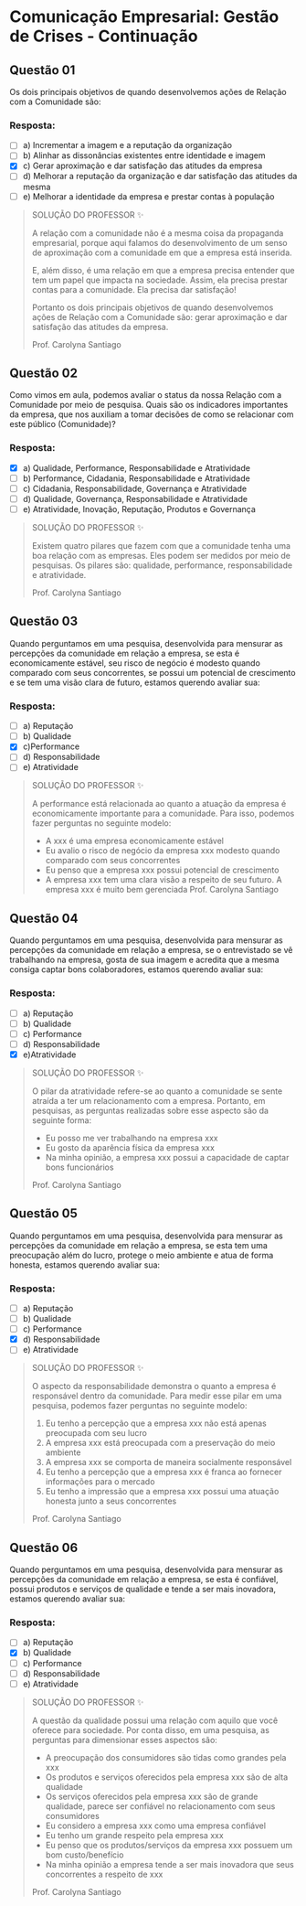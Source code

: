 # Comunicação Empresarial: Gestão de Crises - Continuação

## Questão 01 
Os dois principais objetivos de quando desenvolvemos ações de Relação com a Comunidade são:

### Resposta:
- [ ] a) ​Incrementar a imagem e a reputação da organização
- [ ] b) ​Alinhar as dissonâncias existentes entre identidade e imagem
- [x] c) ​Gerar aproximação e dar satisfação das atitudes da empresa
- [ ] d) ​Melhorar a reputação da organização e dar satisfação das atitudes da mesma
- [ ] e) ​Melhorar a identidade da empresa e prestar contas à população

> SOLUÇÃO DO PROFESSOR ✨
>
> A relação com a comunidade não é a mesma coisa da propaganda empresarial, porque aqui falamos do desenvolvimento de um senso de aproximação com a comunidade em que a empresa está inserida.
> 
> E, além disso, é uma relação em que a empresa precisa entender que tem um papel que impacta na sociedade. Assim, ela precisa prestar contas para a comunidade. Ela precisa dar satisfação!
> 
> Portanto os dois principais objetivos de quando desenvolvemos ações de Relação com a Comunidade são: gerar aproximação e dar satisfação das atitudes da empresa.
> 
> Prof. Carolyna Santiago


## Questão 02 
​Como vimos em aula, podemos avaliar o status da nossa Relação com a Comunidade por meio de pesquisa. Quais são os indicadores importantes da empresa, que nos auxiliam a tomar decisões de como se relacionar com este público (Comunidade)?

### Resposta:
- [x] a) ​Qualidade, Performance, Responsabilidade e Atratividade
- [ ] b) Performance, Cidadania, Responsabilidade e Atratividade
- [ ] c) ​Cidadania, Responsabilidade, Governança e Atratividade
- [ ] d) Qualidade, Governança, Responsabilidade e Atratividade
- [ ] e) ​Atratividade, Inovação, Reputação, Produtos e Governança

> SOLUÇÃO DO PROFESSOR ✨
>
> Existem quatro pilares que fazem com que a comunidade tenha uma boa relação com as empresas. Eles podem ser medidos por meio de pesquisas. Os pilares são: qualidade, performance, responsabilidade e atratividade.
>
> Prof. Carolyna Santiago


## Questão 03 
Quando perguntamos em uma pesquisa, desenvolvida para mensurar as percepções da comunidade em relação a empresa, se esta é economicamente estável, seu risco de negócio é modesto quando comparado com seus concorrentes, se possui um potencial de crescimento e se tem uma visão clara de futuro, estamos querendo avaliar sua:

### Resposta:
- [ ] a) ​Reputação
- [ ] b) Qualidade
- [x] c) ​Performance
- [ ] d) Responsabilidade
- [ ] e) ​Atratividade

> SOLUÇÃO DO PROFESSOR ✨
>
> A performance está relacionada ao quanto a atuação da empresa é economicamente importante para a comunidade. Para isso, podemos fazer perguntas no seguinte modelo:
> * A xxx é uma empresa economicamente estável
> * Eu avalio o risco de negócio da empresa xxx modesto quando comparado com seus concorrentes
> * Eu penso que a empresa xxx possui potencial de crescimento
> * A empresa xxx tem uma clara visão a respeito de seu futuro. A empresa xxx é muito bem gerenciada
> Prof. Carolyna Santiago

## Questão 04 
​Quando perguntamos em uma pesquisa, desenvolvida para mensurar as percepções da comunidade em relação a empresa, se o entrevistado se vê trabalhando na empresa, gosta de sua imagem e acredita que a mesma consiga captar bons colaboradores, estamos querendo avaliar sua:

### Resposta:
- [ ] a) ​Reputação
- [ ] b) Qualidade
- [ ] c) ​Performance
- [ ] d) Responsabilidade
- [x] e) ​Atratividade

> SOLUÇÃO DO PROFESSOR ✨
>
> O pilar da atratividade refere-se ao quanto a comunidade se sente atraída a ter um relacionamento com a empresa. Portanto, em pesquisas, as perguntas realizadas sobre esse aspecto são da seguinte forma:
> * Eu posso me ver trabalhando na empresa xxx
> * Eu gosto da aparência física da empresa xxx
> * Na minha opinião, a empresa xxx possui a capacidade de captar bons funcionários
> 
> Prof. Carolyna Santiago


## Questão 05 
​Quando perguntamos em uma pesquisa, desenvolvida para mensurar as percepções da comunidade em relação a empresa, se esta tem uma preocupação além do lucro, protege o meio ambiente e atua de forma honesta, estamos querendo avaliar sua:

### Resposta:
- [ ] a) ​Reputação
- [ ] b) Qualidade
- [ ] c) ​Performance
- [x] d) Responsabilidade
- [ ] e) ​Atratividade

> SOLUÇÃO DO PROFESSOR ✨
>
> O aspecto da responsabilidade demonstra o quanto a empresa é responsável dentro da comunidade. Para medir esse pilar em uma pesquisa, podemos fazer perguntas no seguinte modelo:
> 1. Eu tenho a percepção que a empresa xxx não está apenas preocupada com seu lucro
> 2. A empresa xxx está preocupada com a preservação do meio ambiente
> 3. A empresa xxx se comporta de maneira socialmente responsável
> 4. Eu tenho a percepção que a empresa xxx é franca ao fornecer informações para o mercado
> 5. Eu tenho a impressão que a empresa xxx possui uma atuação honesta junto a seus concorrentes
> 
> Prof. Carolyna Santiago


## Questão 06 
​Quando perguntamos em uma pesquisa, desenvolvida para mensurar as percepções da comunidade em relação a empresa, se esta é confiável, possui produtos e serviços de qualidade e tende a ser mais inovadora, estamos querendo avaliar sua:

### Resposta:
- [ ] a) ​Reputação
- [x] b) Qualidade
- [ ] c) ​Performance
- [ ] d) Responsabilidade
- [ ] e) ​Atratividade

> SOLUÇÃO DO PROFESSOR ✨
>
> A questão da qualidade possui uma relação com aquilo que você oferece para sociedade. Por conta disso, em uma pesquisa, as perguntas para dimensionar esses aspectos são:
> * A preocupação dos consumidores são tidas como grandes pela xxx
> * Os produtos e serviços oferecidos pela empresa xxx são de alta qualidade
> * Os serviços oferecidos pela empresa xxx são de grande qualidade, parece ser confiável no relacionamento com seus consumidores
> * Eu considero a empresa xxx como uma empresa confiável
> * Eu tenho um grande respeito pela empresa xxx
> * Eu penso que os produtos/serviços da empresa xxx possuem um bom custo/benefício
> * Na minha opinião a empresa tende a ser mais inovadora que seus concorrentes a respeito de xxx
> 
> Prof. Carolyna Santiago